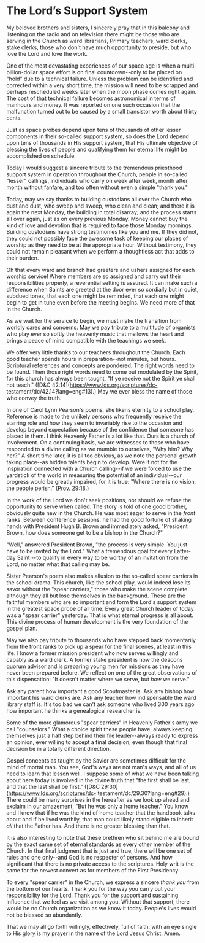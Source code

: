# The Lord’s Support System

My beloved brothers and sisters, I sincerely pray that in this balcony and
listening on the radio and on television there might be those who are serving
in the Church as ward librarians, Primary teachers, ward clerks, stake clerks,
those who don't have much opportunity to preside, but who love the Lord and
love the work.

One of the most devastating experiences of our space age is when a multi-
billion-dollar space effort is on final countdown--only to be placed on "hold"
due to a technical failure. Unless the problem can be identified and corrected
within a very short time, the mission will need to be scrapped and perhaps
rescheduled weeks later when the moon phase comes right again. The cost of
that technical failure becomes astronomical in terms of manhours and money. It
was reported on one such occasion that the malfunction turned out to be caused
by a small transistor worth about thirty cents.

Just as space probes depend upon tens of thousands of other lesser components
in their so-called support system, so does the Lord depend upon tens of
thousands in His support system, that His ultimate objective of blessing the
lives of people and qualifying them for eternal life might be accomplished on
schedule.

Today I would suggest a sincere tribute to the tremendous priesthood support
system in operation throughout the Church, people in so-called "lesser"
callings, individuals who carry on week after week, month after month without
fanfare, and too often without even a simple "thank you."

Today, may we say thanks to building custodians all over the Church who dust
and dust, who sweep and sweep, who clean and clean; and there it is again the
next Monday, the building in total disarray; and the process starts all over
again, just as on every previous Monday. Money cannot buy the kind of love and
devotion that is required to face those Monday mornings. Building custodians
have strong testimonies like you and me. If they did not, they could not
possibly face the awesome task of keeping our places of worship as they need
to be at the appropriate hour. Without testimony, they could not remain
pleasant when we perform a thoughtless act that adds to their burden.

Oh that every ward and branch had greeters and ushers assigned for each
worship service! Where members are so assigned and carry out their
responsibilities properly, a reverential setting is assured. It can make such
a difference when Saints are greeted at the door ever so cordially but in
quiet, subdued tones, that each one might be reminded, that each one might
begin to get in tune even before the meeting begins. We need more of that in
the Church.

As we wait for the service to begin, we must make the transition from worldly
cares and concerns. May we pay tribute to a multitude of organists who play
ever so softly the heavenly music that mellows the heart and brings a peace of
mind compatible with the teachings we seek.

We offer very little thanks to our teachers throughout the Church. Each good
teacher spends hours in preparation--not minutes, but hours. Scriptural
references and concepts are pondered. The right words need to be found. Then
those right words need to come out modulated by the Spirit, for this church
has always been taught, "If ye receive not the Spirit ye shall not teach."
([D&amp;C 42:14](https://www.lds.org/scriptures/dc-
testament/dc/42.14?lang=eng#13).) May we ever bless the name of those who
convey the truth.

In one of Carol Lynn Pearson's poems, she likens eternity to a school play.
Reference is made to the unlikely persons who frequently receive the starring
role and how they seem to invariably rise to the occasion and develop beyond
expectation because of the confidence that someone has placed in them. I think
Heavenly Father is a lot like that. Ours is a church of involvement. On a
continuing basis, we are witnesses to those who have responded to a divine
calling as we mumble to ourselves, "Why him? Why her?" A short time later, it
is all too obvious, as we note the personal growth taking place--as hidden
talents begin to develop. Were it not for the inspiration connected with a
Church calling--if we were forced to use the yardstick of the world in
measuring the potential of an individual--our progress would be greatly
impaired, for it is true: "Where there is no vision, the people perish."
([Prov. 29:18](https://www.lds.org/scriptures/ot/prov/29.18?lang=eng#17).)

In the work of the Lord we don't seek positions, nor should we refuse the
opportunity to serve when called. The story is told of one good brother,
obviously quite new in the Church. He was most eager to serve in the _front_
ranks. Between conference sessions, he had the good fortune of shaking hands
with President Hugh B. Brown and immediately asked, "President Brown, how does
someone get to be a bishop in the Church?"

"Well," answered President Brown, "the process is very simple. You just have
to be invited by the Lord." What a tremendous goal for every Latter-day Saint
--to qualify in every way to be worthy of an invitation from the Lord, no
matter what that calling may be.

Sister Pearson's poem also makes allusion to the so-called spear carriers in
the school drama. This church, like the school play, would indeed lose its
savor without the "spear carriers," those who make the scene complete although
they all but lose themselves in the background. These are the faithful members
who are so important and form the Lord's support system in the greatest space
probe of all time. Every great Church leader of today was a "spear carrier"
yesterday. That is what eternal progress is all about. This divine process of
human development is the very foundation of the gospel plan.

May we also pay tribute to thousands who have stepped back momentarily from
the front ranks to pick up a spear for the final scenes, at least in this
life. I know a former mission president who now serves willingly and capably
as a ward clerk. A former stake president is now the deacons quorum advisor
and is preparing young men for missions as they have never been prepared
before. We reflect on one of the great observations of this dispensation: "It
doesn't matter where we serve, but _how_ we serve."

Ask any parent how important a good Scoutmaster is. Ask any bishop how
important his ward clerks are. Ask any teacher how indispensable the ward
library staff is. It's too bad we can't ask someone who lived 300 years ago
how important he thinks a genealogical researcher is.

Some of the more glamorous "spear carriers" in Heavenly Father's army we call
"counselors." What a choice spirit these people have, always keeping
themselves just a half step behind their file leader--always ready to express
an opinion, ever willing to accept a final decision, even though that final
decision be in a totally different direction.

Gospel concepts as taught by the Savior are sometimes difficult for the mind
of mortal man. You see, God's ways are not man's ways, and all of us need to
learn that lesson well. I suppose some of what we have been talking about here
today is involved in the divine truth that "the first shall be last, and that
the last shall be first." ([D&amp;C 29:30](https://www.lds.org/scriptures/dc-
testament/dc/29.30?lang=eng#29).) There could be many surprises in the
hereafter as we look up ahead and exclaim in our amazement, "But he was only a
home teacher." You know and I know that if he was the kind of home teacher
that the handbook talks about and if he lived worthily, that man could likely
stand eligible to inherit _all_ that the Father has. And there is no greater
blessing than that.

It is also interesting to note that these brethren who sit behind me are bound
by the exact same set of eternal standards as every other member of the
Church. In that final judgment that is just and true, there will be one set of
rules and one only--and God is no respecter of persons. And how significant
that there is no private access to the scriptures. Holy writ is the same for
the newest convert as for members of the First Presidency.

To every "spear carrier" in the Church, we express a sincere _thank you_ from
the bottom of our hearts. Thank you for the way you carry out your
responsibility for the Lord. Thank you for the support and sustaining
influence that we feel as we visit among you. Without that support, there
would be no Church organization as we know it today. People's lives would not
be blessed so abundantly.

That we may all go forth willingly, effectively, full of faith, with an eye
single to His glory is my prayer in the name of the Lord Jesus Christ. Amen.

